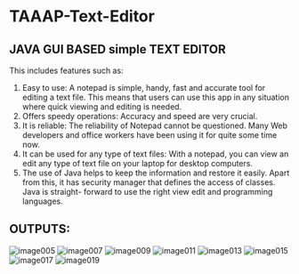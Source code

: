 # TAAAP-Text-Editor
## JAVA GUI BASED simple TEXT EDITOR

This includes features such as:

1. Easy to use: A notepad is simple, handy, fast and accurate tool for editing a text file. This means that users can use this app in any situation where quick viewing and editing is needed.
2. Offers speedy operations: Accuracy and speed are very crucial.
3. It is reliable: The reliability of Notepad cannot be questioned. Many Web developers and office workers have been using it for quite some time now.
4. It can be used for any type of text files: With a notepad, you can view an edit any type of text file on your laptop for desktop computers.
5. The use of Java helps to keep the information and restore it easily. Apart from this, it has security manager that defines the access of classes. Java is straight- forward to use the right view edit and programming languages.

## OUTPUTS:


![image005](https://user-images.githubusercontent.com/96571928/187226562-d03e8850-c3ac-4ea2-984f-da0e65c018d2.png)
![image007](https://user-images.githubusercontent.com/96571928/187226587-d53dd143-7e23-48d6-8658-5033d0d9b926.png)
![image009](https://user-images.githubusercontent.com/96571928/187226610-6decc4a9-0edb-4f56-8ad3-250d1e44c99d.png)
![image011](https://user-images.githubusercontent.com/96571928/187226624-b1e67a37-92a8-4425-8a51-6fed23a0669f.png)
![image013](https://user-images.githubusercontent.com/96571928/187226634-9c3ab8c5-d5b0-4ad4-bac4-897ef6bf128d.png)
![image015](https://user-images.githubusercontent.com/96571928/187226646-fe78e9a4-d127-4ee8-8c67-b0e092638515.png)
![image017](https://user-images.githubusercontent.com/96571928/187226652-19aa11fb-dbd9-4d3f-83a0-b11e5461d705.png)
![image019](https://user-images.githubusercontent.com/96571928/187226662-07ecfb0c-df6f-48a4-b04b-4f48fcbc8f71.png)
